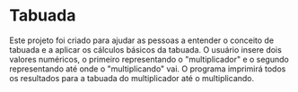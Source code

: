 # Tabuada
Este projeto foi criado para ajudar as pessoas a entender o conceito de tabuada e a aplicar os cálculos básicos da tabuada. O usuário insere dois valores numéricos, o primeiro representando o "multiplicador" e o segundo representando até onde o "multiplicando" vai. O programa imprimirá todos os resultados para a tabuada do multiplicador até o multiplicando.

